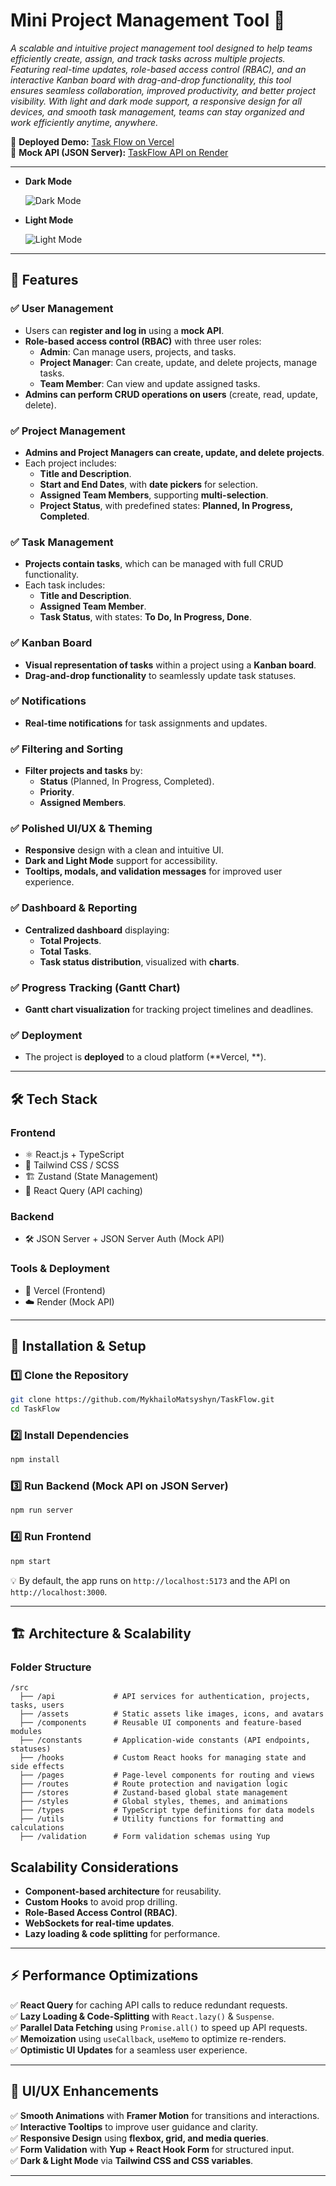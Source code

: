# **Mini Project Management Tool** 🎯

_A scalable and intuitive project management tool designed to help teams efficiently create, assign, and track tasks across multiple projects. Featuring real-time updates, role-based access control (RBAC), and an interactive Kanban board with drag-and-drop functionality, this tool ensures seamless collaboration, improved productivity, and better project visibility. With light and dark mode support, a responsive design for all devices, and smooth task management, teams can stay organized and work efficiently anytime, anywhere._

🚀 **Deployed Demo:** [Task Flow on Vercel](https://task-flow-eight-tau.vercel.app)  
📖 **Mock API (JSON Server):** [TaskFlow API on Render](https://taskflow-6ok6.onrender.com/)

---

- **Dark Mode**

  ![Dark Mode](public/dark-task-flow-screenshot.png)

- **Light Mode**

  ![Light Mode](public/light-task-flow-screenshot.png)

---

## 🎯 **Features**

### ✅ **User Management**

- Users can **register and log in** using a **mock API**.
- **Role-based access control (RBAC)** with three user roles:
  - **Admin**: Can manage users, projects, and tasks.
  - **Project Manager**: Can create, update, and delete projects, manage tasks.
  - **Team Member**: Can view and update assigned tasks.
- **Admins can perform CRUD operations on users** (create, read, update, delete).

### ✅ **Project Management**

- **Admins and Project Managers can create, update, and delete projects**.
- Each project includes:
  - **Title and Description**.
  - **Start and End Dates**, with **date pickers** for selection.
  - **Assigned Team Members**, supporting **multi-selection**.
  - **Project Status**, with predefined states: **Planned, In Progress, Completed**.

### ✅ **Task Management**

- **Projects contain tasks**, which can be managed with full CRUD functionality.
- Each task includes:
  - **Title and Description**.
  - **Assigned Team Member**.
  - **Task Status**, with states: **To Do, In Progress, Done**.

### ✅ **Kanban Board**

- **Visual representation of tasks** within a project using a **Kanban board**.
- **Drag-and-drop functionality** to seamlessly update task statuses.

### ✅ **Notifications**

- **Real-time notifications** for task assignments and updates.

### ✅ **Filtering and Sorting**

- **Filter projects and tasks** by:
  - **Status** (Planned, In Progress, Completed).
  - **Priority**.
  - **Assigned Members**.

### ✅ **Polished UI/UX & Theming**

- **Responsive** design with a clean and intuitive UI.
- **Dark and Light Mode** support for accessibility.
- **Tooltips, modals, and validation messages** for improved user experience.

### ✅ **Dashboard & Reporting**

- **Centralized dashboard** displaying:
  - **Total Projects**.
  - **Total Tasks**.
  - **Task status distribution**, visualized with **charts**.

### ✅ **Progress Tracking (Gantt Chart)**

- **Gantt chart visualization** for tracking project timelines and deadlines.

### ✅ **Deployment**

- The project is **deployed** to a cloud platform (**Vercel, **).

---

## 🛠 **Tech Stack**

### **Frontend**

- ⚛️ React.js + TypeScript
- 🎨 Tailwind CSS / SCSS
- 🏗 Zustand (State Management)
- 🔄 React Query (API caching)

### **Backend**

- 🛠 JSON Server + JSON Server Auth (Mock API)

### **Tools & Deployment**

- 🚀 Vercel (Frontend)
- ☁️ Render (Mock API)

---

## 🚀 **Installation & Setup**

### **1️⃣ Clone the Repository**

```bash
git clone https://github.com/MykhailoMatsyshyn/TaskFlow.git
cd TaskFlow
```

### **2️⃣ Install Dependencies**

```bash
npm install
```

### **3️⃣ Run Backend (Mock API on JSON Server)**

```bash
npm run server
```

### **4️⃣ Run Frontend**

```bash
npm start
```

💡 By default, the app runs on `http://localhost:5173` and the API on `http://localhost:3000`.

---

## 🏗 **Architecture & Scalability**

### **Folder Structure**

```
/src
  ├── /api             # API services for authentication, projects, tasks, users
  ├── /assets          # Static assets like images, icons, and avatars
  ├── /components      # Reusable UI components and feature-based modules
  ├── /constants       # Application-wide constants (API endpoints, statuses)
  ├── /hooks           # Custom React hooks for managing state and side effects
  ├── /pages           # Page-level components for routing and views
  ├── /routes          # Route protection and navigation logic
  ├── /stores          # Zustand-based global state management
  ├── /styles          # Global styles, themes, and animations
  ├── /types           # TypeScript type definitions for data models
  ├── /utils           # Utility functions for formatting and calculations
  ├── /validation      # Form validation schemas using Yup
```

## **Scalability Considerations**

- **Component-based architecture** for reusability.
- **Custom Hooks** to avoid prop drilling.
- **Role-Based Access Control (RBAC)**.
- **WebSockets for real-time updates**.
- **Lazy loading & code splitting** for performance.

---

## ⚡ **Performance Optimizations**

✅ **React Query** for caching API calls to reduce redundant requests.  
✅ **Lazy Loading & Code-Splitting** with `React.lazy()` & `Suspense`.  
✅ **Parallel Data Fetching** using `Promise.all()` to speed up API requests.  
✅ **Memoization** using `useCallback`, `useMemo` to optimize re-renders.  
✅ **Optimistic UI Updates** for a seamless user experience.

---

## 🎨 **UI/UX Enhancements**

✅ **Smooth Animations** with **Framer Motion** for transitions and interactions.  
✅ **Interactive Tooltips** to improve user guidance and clarity.  
✅ **Responsive Design** using **flexbox, grid, and media queries**.  
✅ **Form Validation** with **Yup + React Hook Form** for structured input.  
✅ **Dark & Light Mode** via **Tailwind CSS and CSS variables**.

---
